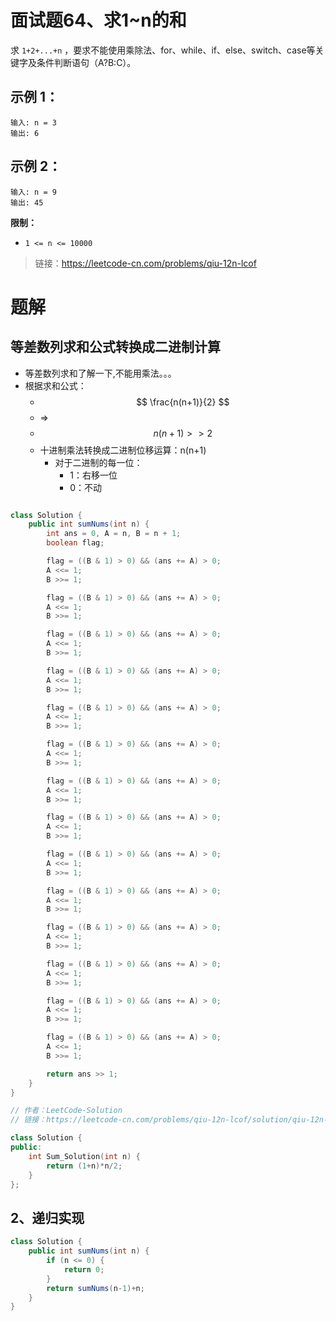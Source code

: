 # 面试题64、求1~n的和

求 `1+2+...+n` ，要求不能使用乘除法、for、while、if、else、switch、case等关键字及条件判断语句（A?B:C）。

## 示例 1：
```
输入: n = 3
输出: 6
```
## 示例 2：
```
输入: n = 9
输出: 45
```

**限制：**

- `1 <= n <= 10000`


> 链接：https://leetcode-cn.com/problems/qiu-12n-lcof

# 题解
## 等差数列求和公式转换成二进制计算
- 等差数列求和了解一下,不能用乘法。。。
- 根据求和公式：
  - $$ \frac{n(n+1)}{2} $$
  - => 
  - $$ n(n+1)>>2 $$
  - 十进制乘法转换成二进制位移运算：n(n+1)
    - 对于二进制的每一位：
      - 1：右移一位
      - 0：不动
```java

class Solution {
    public int sumNums(int n) {
        int ans = 0, A = n, B = n + 1;
        boolean flag;

        flag = ((B & 1) > 0) && (ans += A) > 0;
        A <<= 1;
        B >>= 1;

        flag = ((B & 1) > 0) && (ans += A) > 0;
        A <<= 1;
        B >>= 1;

        flag = ((B & 1) > 0) && (ans += A) > 0;
        A <<= 1;
        B >>= 1;

        flag = ((B & 1) > 0) && (ans += A) > 0;
        A <<= 1;
        B >>= 1;

        flag = ((B & 1) > 0) && (ans += A) > 0;
        A <<= 1;
        B >>= 1;

        flag = ((B & 1) > 0) && (ans += A) > 0;
        A <<= 1;
        B >>= 1;

        flag = ((B & 1) > 0) && (ans += A) > 0;
        A <<= 1;
        B >>= 1;

        flag = ((B & 1) > 0) && (ans += A) > 0;
        A <<= 1;
        B >>= 1;

        flag = ((B & 1) > 0) && (ans += A) > 0;
        A <<= 1;
        B >>= 1;

        flag = ((B & 1) > 0) && (ans += A) > 0;
        A <<= 1;
        B >>= 1;

        flag = ((B & 1) > 0) && (ans += A) > 0;
        A <<= 1;
        B >>= 1;

        flag = ((B & 1) > 0) && (ans += A) > 0;
        A <<= 1;
        B >>= 1;

        flag = ((B & 1) > 0) && (ans += A) > 0;
        A <<= 1;
        B >>= 1;

        flag = ((B & 1) > 0) && (ans += A) > 0;
        A <<= 1;
        B >>= 1;

        return ans >> 1;
    }
}

// 作者：LeetCode-Solution
// 链接：https://leetcode-cn.com/problems/qiu-12n-lcof/solution/qiu-12n-by-leetcode-solution/
```


```cpp
class Solution {
public:
    int Sum_Solution(int n) {
        return (1+n)*n/2;
    }
};
```

## 2、递归实现
```java
class Solution {
    public int sumNums(int n) {
        if (n <= 0) {
            return 0;
        }
        return sumNums(n-1)+n;
    }
}
```